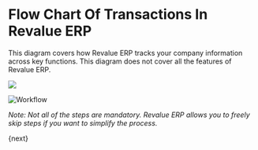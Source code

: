 # Flow Chart Of Transactions In Revalue ERP

This diagram covers how Revalue ERP tracks your company information across key
functions. This diagram does not cover all the features of Revalue ERP.

![](/docs/assets/old_images/erpnext/overview.png)


<img class="screenshot" alt="Workflow" src="{{docs_base_url}}/assets/img/setup/overview.png">

_Note: Not all of the steps are mandatory. Revalue ERP allows you to freely skip
steps if you want to simplify the process._

{next}
